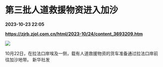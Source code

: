 # 第三批人道救援物资进入加沙

**2023-10-23 22:05**

**https://zjrb.zjol.com.cn/html/2023-10/24/content_3693209.htm**

![](https://zjrb.zjol.com.cn/images/2023-10/24/zjrb2023102400008v01b002.jpg)

10月22日，在拉法口岸埃及一侧，载有人道救援物资的货车准备通过拉法口岸前往加沙地带。 新华社发